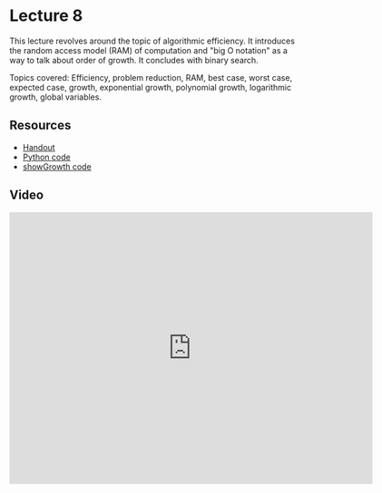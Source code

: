 # Lecture 8

This lecture revolves around the topic of algorithmic efficiency. It introduces the random access model (RAM) of computation and "big O notation" as a way to talk about order of growth. It concludes with binary search.

Topics covered: Efficiency, problem reduction, RAM, best case, worst case, expected case, growth, exponential growth, polynomial growth, logarithmic growth, global variables.

## Resources

* [Handout](http://ocw.mit.edu/courses/electrical-engineering-and-computer-science/6-00sc-introduction-to-computer-science-and-programming-spring-2011/unit-1/lecture-8-efficiency-and-order-of-growth/MIT6_00SCS11_lec08h.pdf)
* [Python code](http://ocw.mit.edu/courses/electrical-engineering-and-computer-science/6-00sc-introduction-to-computer-science-and-programming-spring-2011/unit-1/lecture-8-efficiency-and-order-of-growth/lect8.py)
* [showGrowth code](http://ocw.mit.edu/courses/electrical-engineering-and-computer-science/6-00sc-introduction-to-computer-science-and-programming-spring-2011/unit-1/lecture-8-efficiency-and-order-of-growth/showGrowth.py)

## Video

<iframe width="640" height="480" src="http://www.youtube.com/embed/GmkRmETGghw" frameborder="0" allowfullscreen></iframe>
